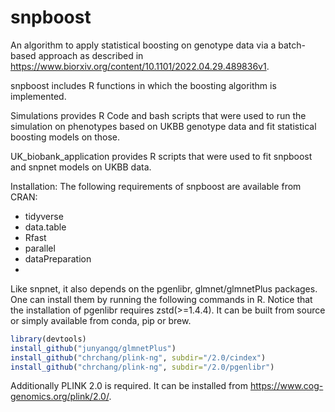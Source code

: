 # snpboost
An algorithm to apply statistical boosting on genotype data via a batch-based approach as described in https://www.biorxiv.org/content/10.1101/2022.04.29.489836v1.

snpboost includes R functions in which the boosting algorithm is implemented.

Simulations provides R Code and bash scripts that were used to run the simulation on phenotypes based on UKBB genotype data and fit statistical boosting models on those.

UK_biobank_application provides R scripts that were used to fit snpboost and snpnet models on UKBB data.

Installation:
The following requirements of snpboost are available from CRAN:
  - tidyverse
  - data.table
  - Rfast
  - parallel
  - dataPreparation
  - 
Like snpnet, it also depends on the pgenlibr, glmnet/glmnetPlus packages. One can install them by running the following commands in R. Notice that the installation of pgenlibr requires zstd(>=1.4.4). It can be built from source or simply available from conda, pip or brew.

```r
library(devtools)
install_github("junyangq/glmnetPlus")
install_github("chrchang/plink-ng", subdir="/2.0/cindex")
install_github("chrchang/plink-ng", subdir="/2.0/pgenlibr")
```

Additionally PLINK 2.0 is required. It can be installed from https://www.cog-genomics.org/plink/2.0/.
